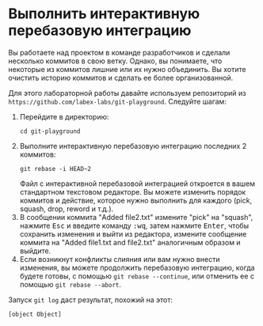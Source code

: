 # Выполнить интерактивную перебазовую интеграцию

Вы работаете над проектом в команде разработчиков и сделали несколько коммитов в свою ветку. Однако, вы понимаете, что некоторые из коммитов лишние или их нужно объединить. Вы хотите очистить историю коммитов и сделать ее более организованной.

Для этого лабораторной работы давайте используем репозиторий из `https://github.com/labex-labs/git-playground`. Следуйте шагам:

1. Перейдите в директорию:
   ```shell
   cd git-playground
   ```
2. Выполните интерактивную перебазовую интеграцию последних 2 коммитов:
   ```shell
   git rebase -i HEAD~2
   ```
   Файл с интерактивной перебазовой интеграцией откроется в вашем стандартном текстовом редакторе. Вы можете изменить порядок коммитов и действие, которое нужно выполнить для каждого (pick, squash, drop, reword и т.д.).
3. В сообщении коммита "Added file2.txt" измените "pick" на "squash", нажмите <kbd>Esc</kbd> и введите команду <kbd>:wq</kbd>, затем нажмите <kbd>Enter</kbd>, чтобы сохранить изменения и выйти из редактора, измените сообщение коммита на "Added file1.txt and file2.txt" аналогичным образом и выйдите.
4. Если возникнут конфликты слияния или вам нужно внести изменения, вы можете продолжить перебазовую интеграцию, когда будете готовы, с помощью `git rebase --continue`, или отменить ее с помощью `git rebase --abort`.

Запуск `git log` даст результат, похожий на этот:

```shell
[object Object]
```
